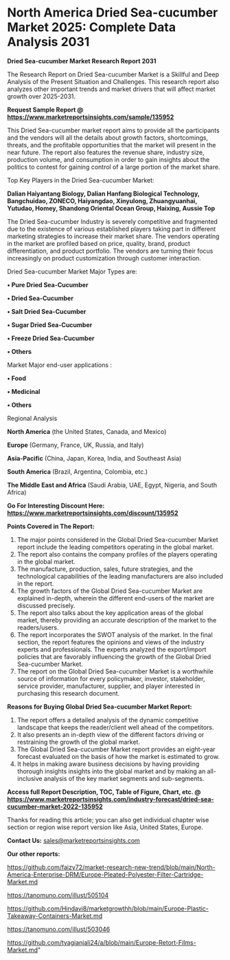 # North America Dried Sea-cucumber Market 2025: Complete Data Analysis 2031

<strong>Dried Sea-cucumber Market Research Report 2031</strong>

The Research Report on Dried Sea-cucumber Market is a Skillful and Deep Analysis of the Present Situation and Challenges. This research report also analyzes other important trends and market drivers that will affect market growth over 2025-2031.

<strong>Request Sample Report @ <a href=https://www.marketreportsinsights.com/sample/135952>https://www.marketreportsinsights.com/sample/135952</a></strong>

This Dried Sea-cucumber market report aims to provide all the participants and the vendors will all the details about growth factors, shortcomings, threats, and the profitable opportunities that the market will present in the near future. The report also features the revenue share, industry size, production volume, and consumption in order to gain insights about the politics to contest for gaining control of a large portion of the market share.

Top Key Players in the Dried Sea-cucumber Market:

<strong>Dalian Haiyantang Biology, Dalian Hanfang Biological Technology, Bangchuidao, ZONECO, Haiyangdao, Xinyulong, Zhuangyuanhai, Yutudao, Homey, Shandong Oriental Ocean Group, Haixing, Aussie Top</strong>

The Dried Sea-cucumber Industry is severely competitive and fragmented due to the existence of various established players taking part in different marketing strategies to increase their market share. The vendors operating in the market are profiled based on price, quality, brand, product differentiation, and product portfolio. The vendors are turning their focus increasingly on product customization through customer interaction.

Dried Sea-cucumber Market Major Types are:

<strong>• Pure Dried Sea-Cucumber

• Dried Sea-Cucumber

• Salt Dried Sea-Cucumber

• Sugar Dried Sea-Cucumber

• Freeze Dried Sea-Cucumber

• Others</strong>

Market Major end-user applications :

<strong>• Food

• Medicinal

• Others</strong>

Regional Analysis

</u><strong><b>North America</b></strong> (the United States, Canada, and Mexico)

<strong><b>Europe </b></strong>(Germany, France, UK, Russia, and Italy)

<strong><b>Asia-Pacific</b></strong> (China, Japan, Korea, India, and Southeast Asia)

<strong><b>South America</b></strong> (Brazil, Argentina, Colombia, etc.)

<strong><b>The Middle East and Africa</b></strong> (Saudi Arabia, UAE, Egypt, Nigeria, and South Africa)

<strong>Go For Interesting Discount Here: <a href=https://www.marketreportsinsights.com/discount/135952>https://www.marketreportsinsights.com/discount/135952</a></strong>

<strong>Points Covered in The Report:</strong>
<ol>
  <li>The major points considered in the Global Dried Sea-cucumber Market report include the leading competitors operating in the global market.</li>
  <li>The report also contains the company profiles of the players operating in the global market.</li>
  <li>The manufacture, production, sales, future strategies, and the technological capabilities of the leading manufacturers are also included in the report.</li>
  <li>The growth factors of the Global Dried Sea-cucumber Market are explained in-depth, wherein the different end-users of the market are discussed precisely.</li>
  <li>The report also talks about the key application areas of the global market, thereby providing an accurate description of the market to the readers/users.</li>
  <li>The report incorporates the SWOT analysis of the market. In the final section, the report features the opinions and views of the industry experts and professionals. The experts analyzed the export/import policies that are favorably influencing the growth of the Global Dried Sea-cucumber Market.</li>
  <li>The report on the Global Dried Sea-cucumber Market is a worthwhile source of information for every policymaker, investor, stakeholder, service provider, manufacturer, supplier, and player interested in purchasing this research document.</li>
</ol>
<strong>Reasons for Buying Global Dried Sea-cucumber Market Report:</strong>

<ol>
  <li>The report offers a detailed analysis of the dynamic competitive landscape that keeps the reader/client well ahead of the competitors.</li>
  <li>It also presents an in-depth view of the different factors driving or restraining the growth of the global market.</li>
  <li>The Global Dried Sea-cucumber Market report provides an eight-year forecast evaluated on the basis of how the market is estimated to grow.</li>
  <li>It helps in making aware business decisions by having providing thorough insights insights into the global market and by making an all-inclusive analysis of the key market segments and sub-segments.</li>
</ol>
<strong>Access full Report Description, TOC, Table of Figure, Chart, etc. @ <a href=https://www.marketreportsinsights.com/industry-forecast/dried-sea-cucumber-market-2022-135952>https://www.marketreportsinsights.com/industry-forecast/dried-sea-cucumber-market-2022-135952</a></strong>


Thanks for reading this article; you can also get individual chapter wise section or region wise report version like Asia, United States, Europe.

<strong>Contact Us:</strong>
sales@marketreportsinsights.com

<strong>Our other reports:</strong>

<a href=https://github.com/faizy72/market-research-new-trend/blob/main/North-America-Enterprise-DRM/Europe-Pleated-Polyester-Filter-Cartridge-Market.md>https://github.com/faizy72/market-research-new-trend/blob/main/North-America-Enterprise-DRM/Europe-Pleated-Polyester-Filter-Cartridge-Market.md</a>

<a href=https://tanomuno.com/illust/505104>https://tanomuno.com/illust/505104</a>

<a href=https://github.com/Hindavi8/marketgrowthh/blob/main/Europe-Plastic-Takeaway-Containers-Market.md>https://github.com/Hindavi8/marketgrowthh/blob/main/Europe-Plastic-Takeaway-Containers-Market.md</a>

<a href=https://tanomuno.com/illust/503046>https://tanomuno.com/illust/503046</a>

<a href=https://github.com/tyagianjali24/a/blob/main/Europe-Retort-Films-Market.md>https://github.com/tyagianjali24/a/blob/main/Europe-Retort-Films-Market.md</a>"
